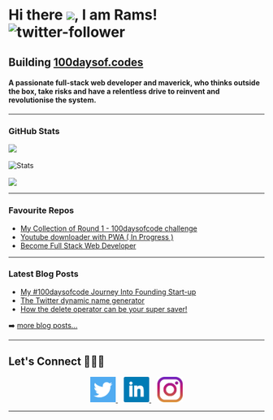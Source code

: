 # Hi there <img src="https://raw.githubusercontent.com/MartinHeinz/MartinHeinz/master/wave.gif" width="30px">, I am Rams! ![twitter-follower](https://img.shields.io/twitter/follow/code_rams?style=social)
## Building [100daysof.codes](http://100daysof.codes/)                                


#### A passionate full-stack web developer and maverick, who thinks outside the box, take risks and have a relentless drive to reinvent and revolutionise the system.

---

### GitHub Stats

 ![](https://github-readme-stats.vercel.app/api?username=ramyachinnadurai&count_private=true&theme=merko)

![Stats](https://github-readme-stats.anuraghazra1.vercel.app/api/top-langs/?username=ramyachinnadurai&layout=compact&theme=radical)

<p><img align="center" src="https://github-readme-streak-stats.herokuapp.com/?user=ramyachinnadurai&" /></p>


---

### Favourite Repos 

- [My Collection of Round 1 - 100daysofcode challenge](https://github.com/RamyaChinnadurai/100DaysOfCode)
- [Youtube downloader with PWA ( In Progress )](https://github.com/RamyaChinnadurai/youtube-download)
- [Become Full Stack Web Developer](https://github.com/RamyaChinnadurai/Become-A-Full-Stack-Web-Developer)
---

### Latest Blog Posts

- [My #100daysofcode Journey Into Founding Start-up](https://rams.codes/my-100daysofcode-journey-into-founding-start-up)
- [The Twitter dynamic name generator](https://rams.codes/the-twitter-dynamic-name-generator)
- [How the delete operator can be your super saver!](https://rams.codes/how-the-delete-operator-can-be-your-super-saver)

➡️  [more blog posts...](https://rams.codes)

---

## Let's Connect :people_holding_hands:

<p align='center'>
  <a href="https://twitter.com/code_rams" target="_blank">
   <img height="50" src="https://github.com/NishkarshRaj/NishkarshRaj/blob/master/img/twitter.png?raw=true">
 </a>&nbsp;&nbsp;
 <a href="https://www.linkedin.com/in/ramyachinnadurai/" target="_blank">
   <img height="50" src="https://github.com/NishkarshRaj/NishkarshRaj/blob/master/img/linkedin.png?raw=true">
 </a>&nbsp;&nbsp;
 <a href="https://www.instagram.com/code_rams/" target="_blank">
   <img height="50" src="https://github.com/NishkarshRaj/NishkarshRaj/blob/master/img/instagram.jpg?raw=true">    
 </a>
</p>

---
